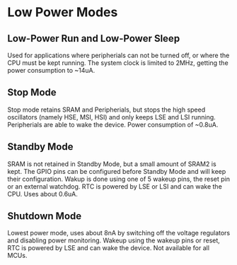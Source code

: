 # Low Power Modes

## Low-Power Run and Low-Power Sleep

Used for applications where peripherials can not be turned off, or where the
CPU must be kept running. The system clock is limited to 2MHz, getting the
power consumption to ~14uA.

## Stop Mode

Stop mode retains SRAM and Peripherials, but stops the high speed oscillators
(namely HSE, MSI, HSI) and only keeps LSE and LSI running. Peripherials are
able to wake the device. Power consumption of ~0.8uA.

## Standby Mode

SRAM is not retained in Standby Mode, but a small amount of SRAM2 is kept. The
GPIO pins can be configured before Standby Mode and will keep their
configuration. Wakup is done using one of 5 wakeup pins, the reset pin or an
external watchdog. RTC is powered by LSE or LSI and can wake the CPU. Uses
about 0.6uA.

## Shutdown Mode

Lowest power mode, uses about 8nA by switching off the voltage regulators and
disabling power monitoring. Wakeup using the wakeup pins or reset, RTC is
powered by LSE and can wake the device. Not available for all MCUs.
